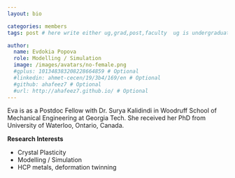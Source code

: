 ```yaml
---
layout: bio

categories: members
tags: post # here write either ug,grad,post,faculty  ug is undergraduate, grad self explanatory, post is for post docs and visiting professors

author:
  name: Evdokia Popova
  role: Modelling / Simulation
  image: /images/avatars/no-female.png
  #gplus: 101348383208228664859 # Optional
  #linkedin: ahmet-cecen/19/3b4/169/en # Optional
  #github: ahafeez7 # Optional
  #url: http://ahafeez7.github.io/ # Optional
---
```


Eva is as a Postdoc Fellow with Dr. Surya Kalidindi in Woodruff School of Mechanical Engineering at Georgia Tech. She received her PhD from
University of Waterloo, Ontario, Canada.  

**Research Interests**

* Crystal Plasticity
* Modelling / Simulation
* HCP metals, deformation twinning
